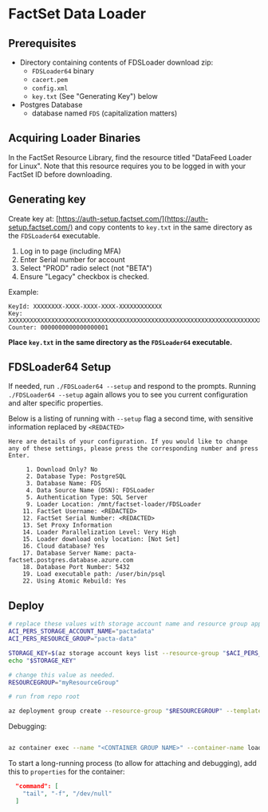 # FactSet Data Loader

## Prerequisites

* Directory containing contents of FDSLoader download zip:
  * `FDSLoader64` binary
  * `cacert.pem`
  * `config.xml`
  * `key.txt` (See "Generating Key") below
* Postgres Database
  * database named `FDS` (capitalization matters)

## Acquiring Loader Binaries

In the FactSet Resource Library, find the resource titled "DataFeed Loader for Linux".
Note that this resource requires you to be logged in with your FactSet ID before downloading.

## Generating key

Create key at: [https://auth-setup.factset.com/](https://auth-setup.factset.com/)
and copy contents to `key.txt` in the same directory as the `FDSLoader64` executable.

1. Log in to page (including MFA)
2. Enter Serial number for account
3. Select "PROD" radio select (not "BETA")
4. Ensure "Legacy" checkbox is checked.

Example:

```text
KeyId: XXXXXXXX-XXXX-XXXX-XXXX-XXXXXXXXXXXX
Key: XXXXXXXXXXXXXXXXXXXXXXXXXXXXXXXXXXXXXXXXXXXXXXXXXXXXXXXXXXXXXXXXXXXXXXXXXXXXXXXXXXXXXXXXXXXXXXXXXXXXXXXXXXXXXXXXXXXXXXXXXXXXXXXX
Counter: 0000000000000000001
```

**Place `key.txt` in the same directory as the `FDSLoader64` executable.**

## FDSLoader64 Setup

If needed, run `./FDSLoader64 --setup` and respond to the prompts. Running `./FDSLoader64 --setup` again allows you to see you current configuration and alter specific properties.

Below is a listing of running with `--setup` flag a second time, with sensitive information replaced by `<REDACTED>`

```text
Here are details of your configuration. If you would like to change any of these settings, please press the corresponding number and press Enter.

     1. Download Only? No
     2. Database Type: PostgreSQL
     3. Database Name: FDS
     4. Data Source Name (DSN): FDSLoader
     5. Authentication Type: SQL Server
     9. Loader Location: /mnt/factset-loader/FDSLoader
    11. FactSet Username: <REDACTED>
    12. FactSet Serial Number: <REDACTED>
    13. Set Proxy Information
    14. Loader Parallelization Level: Very High
    15. Loader download only location: [Not Set]
    16. Cloud database? Yes
    17. Database Server Name: pacta-factset.postgres.database.azure.com
    18. Database Port Number: 5432
    19. Load executable path: /user/bin/psql
    22. Using Atomic Rebuild: Yes
```

## Deploy

```sh
# replace these values with storage account name and resource group appropriate to your deployment
ACI_PERS_STORAGE_ACCOUNT_NAME="pactadata"
ACI_PERS_RESOURCE_GROUP="pacta-data"

STORAGE_KEY=$(az storage account keys list --resource-group "$ACI_PERS_RESOURCE_GROUP" --account-name "$ACI_PERS_STORAGE_ACCOUNT_NAME" --query "[0].value" --output tsv)
echo "$STORAGE_KEY"
```

```sh
# change this value as needed.
RESOURCEGROUP="myResourceGroup"

# run from repo root

az deployment group create --resource-group "$RESOURCEGROUP" --template-file azure-deploy.json --parameters @azure-deploy.parameters.json

```

Debugging:

```sh

az container exec --name "<CONTAINER GROUP NAME>" --container-name loader-runner --resource-group $RESOURCEGROUP --exec-command "/bin/bash"

```

To start a long-running process (to allow for attaching and debugging), add this to `properties` for the container:

```json
  "command": [
    "tail", "-f", "/dev/null"
  ]
```
